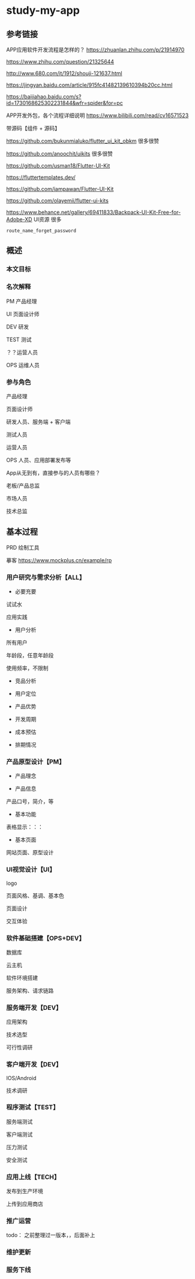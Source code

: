 # study-my-app #

## 参考链接

APP应用软件开发流程是怎样的？  https://zhuanlan.zhihu.com/p/21914970

https://www.zhihu.com/question/21325644



http://www.680.com/it/1912/shouji-121637.html

https://jingyan.baidu.com/article/915fc41482139610394b20cc.html

https://baijiahao.baidu.com/s?id=1730168625302231844&wfr=spider&for=pc

APP开发外包，各个流程详细说明   https://www.bilibili.com/read/cv16571523



带源码【组件 + 源码】

https://github.com/bukunmialuko/flutter_ui_kit_obkm 很多很赞

https://github.com/anoochit/uikits 很多很赞

https://github.com/usman18/Flutter-UI-Kit

https://fluttertemplates.dev/

https://github.com/iampawan/Flutter-UI-Kit

https://github.com/olayemii/flutter-ui-kits

https://www.behance.net/gallery/69411833/Backpack-UI-Kit-Free-for-Adobe-XD UI资源 很多

```
route_name_forget_password
```

## 概述

### 本文目标

### 名次解释

PM 产品经理

UI 页面设计师

DEV 研发

TEST 测试

？？运营人员

OPS 运维人员

### 参与角色

产品经理

页面设计师

研发人员、服务端 +  客户端

测试人员

运营人员

OPS 人员、应用部署发布等

App从无到有，直接参与的人员有哪些？

老板/产品总监

市场人员

技术总监

## 基本过程

PRD 绘制工具

摹客    https://www.mockplus.cn/example/rp



### 用户研究与需求分析【ALL】

- 必要充要

试试水

应用实践

- 用户分析

所有用户

年龄段，任意年龄段

使用频率，不限制

- 竞品分析

- 用户定位

- 产品优势



- 开发周期
- 成本预估
- 排期情况



### 产品原型设计【PM】

- 产品理念

- 产品信息

产品口号，简介，等

- 基本功能

表格显示：：：

- 基本页面

网站页面、原型设计

### UI视觉设计【UI】

logo

页面风格、基调、基本色

页面设计

交互体验

### 软件基础搭建【OPS+DEV】

数据库

云主机

软件环境搭建

服务架构、请求链路

### 服务端开发【DEV】

应用架构

技术选型

可行性调研

### 客户端开发【DEV】

IOS/Android

技术调研

### 程序测试【TEST】

服务端测试

客户端测试

压力测试

安全测试

### 应用上线【TECH】

发布到生产环境

上传到应用商店



### 推广运营

todo：  之前整理过一版本，，后面补上



### 维护更新



### 服务下线





